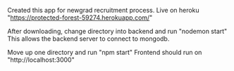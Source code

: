 Created this app for newgrad recruitment process.
Live on heroku "https://protected-forest-59274.herokuapp.com/"

After downloading, change directory into backend and run "nodemon start"
This allows the backend server to connect to mongodb.

Move up one directory and run "npm start"
Frontend should run on "http://localhost:3000"
